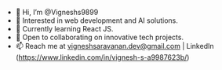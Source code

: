 - 👋 Hi, I’m @Vigneshs9899
- 👀 Interested in web development and AI solutions.
- 🌱 Currently learning React JS.
- 💼 Open to collaborating on innovative tech projects.
- 📫 Reach me at vigneshsaravanan.dev@gmail.com | LinkedIn (https://www.linkedin.com/in/vignesh-s-a9987623b/)
